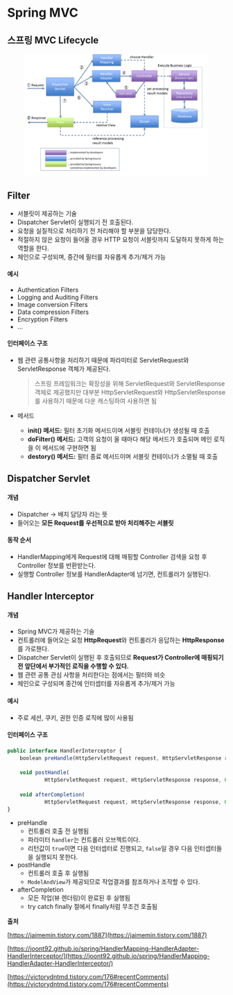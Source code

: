 # Spring MVC

## 스프링 MVC Lifecycle

<figure><img src="../.gitbook/assets/image (4) (1) (1) (1).png" alt=""><figcaption></figcaption></figure>

## Filter

* 서블릿이 제공하는 기술
* Dispatcher Servlet이 실행되기 전 호출된다.
* 요청을 실질적으로 처리하기 전 처리해야 할 부분을 담당한다.
* 적절하지 않은 요청이 들어올 경우 HTTP 요청이 서블릿까지 도달하지 못하게 하는 역할을 한다.
* 체인으로 구성되며, 중간에 필터를 자유롭게 추가/제거 가능

#### 예시

* Authentication Filters
* Logging and Auditing Filters
* Image conversion Filters
* Data compression Filters
* Encryption Filters
* …

#### 인터페이스 구조

*   웹 관련 공통사항을 처리하기 때문에 파라미터로 ServletRequest와 ServletResponse 객체가 제공된다.

    > 스프링 프레임워크는 확장성을 위해 ServletRequest와 ServletResponse 객체로 제공했지만 대부분 HttpServletRequest와 HttpServletResponse를 사용하기 때문에 다운 캐스팅하여 사용하면 됨
* 메서드
  * **init() 메서드:** 필터 초기화 메서드이며 서블릿 컨테이너가 생성될 때 호출
  * **doFilter() 메서드:** 고객의 요청이 올 때마다 해당 메서드가 호출되며 메인 로직을 이 메서드에 구현하면 됨
  * **destory() 메서드:** 필터 종료 메서드이며 서블릿 컨테이너가 소멸될 때 호출

## Dispatcher Servlet

#### 개념

* Dispatcher → 배치 담당자 라는 뜻
* 들어오는 **모든 Request를 우선적으로 받아 처리해주는 서블릿**

#### 동작 순서

* HandlerMapping에게 Request에 대해 매핑할 Controller 검색을 요청 후 Controller 정보를 반환받는다.
* 실행할 Controller 정보를 HandlerAdapter에 넘기면, 컨트롤러가 실행된다.

## Handler Interceptor

#### 개념

* Spring MVC가 제공하는 기술
* 컨트롤러에 들어오는 요청 **HttpRequest**와 컨트롤러가 응답하는 **HttpResponse**를 가로챈다.
* Dispatcher Servlet이 실행된 후 호출되므로 **Request가 Controller에 매핑되기 전 앞단에서 부가적인 로직을 수행할 수 있다.**
* 웹 관련 공통 관심 사항을 처리한다는 점에서는 필터와 비슷
* 체인으로 구성되며 중간에 인터셉터를 자유롭게 추가/제거 가능

#### 예시

* 주로 세션, 쿠키, 권한 인증 로직에 많이 사용됨

#### 인터페이스 구조

```jsx
public interface HandlerInterceptor {
	boolean preHandle(HttpServletRequest request, HttpServletResponse response, Object handler) throws Exception;

	void postHandle(
			HttpServletRequest request, HttpServletResponse response, Object handler, ModelAndView modelAndView) throws Exception;

	void afterCompletion(
			HttpServletRequest request, HttpServletResponse response, Object handler, Exception ex) throws Exception;
}
```

* preHandle
  * 컨트롤러 호출 전 실행됨
  * 파라미터 `handler`는 컨트롤러 오브젝트이다.
  * 리턴값이 `true`이면 다음 인터셉터로 진행되고, `false`일 경우 다음 인터셉터들을 실행되지 못한다.
* postHandle
  * 컨트롤러 호출 후 실행됨
  * `ModelAndView`가 제공되므로 작업결과를 참조하거나 조작할 수 있다.
* afterCompletion
  * 모든 작업(뷰 렌더링)이 완료된 후 실행됨
  * try catch finally 절에서 finally처럼 무조건 호출됨

**출처**

[https://jaimemin.tistory.com/1887](https://jaimemin.tistory.com/1887)

[https://joont92.github.io/spring/HandlerMapping-HandlerAdapter-HandlerInterceptor/](https://joont92.github.io/spring/HandlerMapping-HandlerAdapter-HandlerInterceptor/)

[https://victorydntmd.tistory.com/176#recentComments](https://victorydntmd.tistory.com/176#recentComments)
